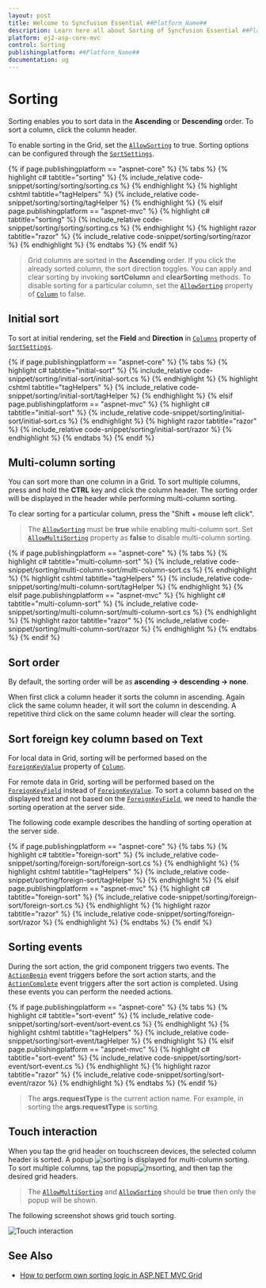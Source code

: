 ```yaml
---
layout: post
title: Welcome to Syncfusion Essential ##Platform_Name##
description: Learn here all about Sorting of Syncfusion Essential ##Platform_Name## widgets based on HTML5 and jQuery.
platform: ej2-asp-core-mvc
control: Sorting
publishingplatform: ##Platform_Name##
documentation: ug
---
```



# Sorting

Sorting enables you to sort data in the **Ascending** or **Descending** order.
To sort a column, click the column header.

To enable sorting in the Grid, set the [`AllowSorting`](https://help.syncfusion.com/cr/aspnetcore-js2/Syncfusion.EJ2.Grids.Grid.html#Syncfusion_EJ2_Grids_Grid_AllowSorting) to true. Sorting options can be configured through the [`SortSettings`](https://help.syncfusion.com/cr/aspnetcore-js2/Syncfusion.EJ2.Grids.GridSortSettings.html).

{% if page.publishingplatform == "aspnet-core" %}
{% tabs %}
{% highlight c# tabtitle="sorting" %}
{% include_relative code-snippet/sorting/sorting/sorting.cs %}
{% endhighlight %}
{% highlight cshtml tabtitle="tagHelpers" %}
{% include_relative code-snippet/sorting/sorting/tagHelper %}
{% endhighlight %}
{% elsif page.publishingplatform == "aspnet-mvc" %}
{% highlight c# tabtitle="sorting" %}
{% include_relative code-snippet/sorting/sorting/sorting.cs %}
{% endhighlight %}
{% highlight razor tabtitle="razor" %}
{% include_relative code-snippet/sorting/sorting/razor %}
{% endhighlight %}
{% endtabs %}
{% endif %}



> Grid columns are sorted in the **Ascending** order. If you click the already sorted column, the sort direction toggles.
> You can apply and clear sorting by invoking **sortColumn** and **clearSorting** methods.
> To disable sorting for a particular column, set the [`AllowSorting`](https://help.syncfusion.com/cr/aspnetcore-js2/Syncfusion.EJ2.Grids.GridColumn.html#Syncfusion_EJ2_Grids_GridColumn_AllowSorting) property of [`Column`](https://help.syncfusion.com/cr/aspnetcore-js2/Syncfusion.EJ2.Grids.GridColumn.html) to false.

## Initial sort

To sort at initial rendering, set the **Field** and
**Direction** in [`Columns`](https://help.syncfusion.com/cr/aspnetcore-js2/Syncfusion.EJ2.Grids.GridSortSettings.html#Syncfusion_EJ2_Grids_GridSortSettings_Columns) property of [`SortSettings`](https://help.syncfusion.com/cr/aspnetcore-js2/Syncfusion.EJ2.Grids.GridSortSettings.html).

{% if page.publishingplatform == "aspnet-core" %}
{% tabs %}
{% highlight c# tabtitle="initial-sort" %}
{% include_relative code-snippet/sorting/initial-sort/initial-sort.cs %}
{% endhighlight %}
{% highlight cshtml tabtitle="tagHelpers" %}
{% include_relative code-snippet/sorting/initial-sort/tagHelper %}
{% endhighlight %}
{% elsif page.publishingplatform == "aspnet-mvc" %}
{% highlight c# tabtitle="initial-sort" %}
{% include_relative code-snippet/sorting/initial-sort/initial-sort.cs %}
{% endhighlight %}
{% highlight razor tabtitle="razor" %}
{% include_relative code-snippet/sorting/initial-sort/razor %}
{% endhighlight %}
{% endtabs %}
{% endif %}



## Multi-column sorting

You can sort more than one column in a Grid. To sort multiple columns, press and hold the **CTRL** key and click the column header. The sorting order will be displayed in the header while performing multi-column sorting.

To clear sorting for a particular column, press the "Shift + mouse left click".

> The [`AllowSorting`](https://help.syncfusion.com/cr/aspnetcore-js2/Syncfusion.EJ2.Grids.Grid.html#Syncfusion_EJ2_Grids_Grid_AllowSorting) must be **true** while enabling multi-column sort.
> Set [`AllowMultiSorting`](https://help.syncfusion.com/cr/aspnetcore-js2/Syncfusion.EJ2.Grids.Grid.html#Syncfusion_EJ2_Grids_Grid_AllowMultiSorting) property as **false** to disable multi-column sorting.

{% if page.publishingplatform == "aspnet-core" %}
{% tabs %}
{% highlight c# tabtitle="multi-column-sort" %}
{% include_relative code-snippet/sorting/multi-column-sort/multi-column-sort.cs %}
{% endhighlight %}
{% highlight cshtml tabtitle="tagHelpers" %}
{% include_relative code-snippet/sorting/multi-column-sort/tagHelper %}
{% endhighlight %}
{% elsif page.publishingplatform == "aspnet-mvc" %}
{% highlight c# tabtitle="multi-column-sort" %}
{% include_relative code-snippet/sorting/multi-column-sort/multi-column-sort.cs %}
{% endhighlight %}
{% highlight razor tabtitle="razor" %}
{% include_relative code-snippet/sorting/multi-column-sort/razor %}
{% endhighlight %}
{% endtabs %}
{% endif %}



## Sort order

By default, the sorting order will be as **ascending -> descending -> none**.

When first click a column header it sorts the column in ascending. Again click the same column header, it will sort the column in descending. A repetitive third click on the same column header will clear the sorting.

## Sort foreign key column based on Text

For local data in Grid, sorting will be performed based on the [`ForeignKeyValue`](https://help.syncfusion.com/cr/aspnetcore-js2/Syncfusion.EJ2.Grids.GridColumn.html#Syncfusion_EJ2_Grids_GridColumn_ForeignKeyValue) property of [`Column`](https://help.syncfusion.com/cr/aspnetcore-js2/Syncfusion.EJ2.Grids.GridColumn.html).

For remote data in Grid, sorting will be performed based on the [`ForeignKeyField`](https://help.syncfusion.com/cr/aspnetcore-js2/Syncfusion.EJ2.Grids.GridColumn.html#Syncfusion_EJ2_Grids_GridColumn_ForeignKeyField) instead of [`ForeignKeyValue`](https://help.syncfusion.com/cr/aspnetcore-js2/Syncfusion.EJ2.Grids.GridColumn.html#Syncfusion_EJ2_Grids_GridColumn_ForeignKeyValue). To sort a column based on the displayed text and not based on the [`ForeignKeyField`](https://help.syncfusion.com/cr/aspnetcore-js2/Syncfusion.EJ2.Grids.GridColumn.html#Syncfusion_EJ2_Grids_GridColumn_ForeignKeyField), we need to handle the sorting operation at the server side.

The following code example describes the handling of sorting operation at the server side.

{% if page.publishingplatform == "aspnet-core" %}
{% tabs %}
{% highlight c# tabtitle="foreign-sort" %}
{% include_relative code-snippet/sorting/foreign-sort/foreign-sort.cs %}
{% endhighlight %}
{% highlight cshtml tabtitle="tagHelpers" %}
{% include_relative code-snippet/sorting/foreign-sort/tagHelper %}
{% endhighlight %}
{% elsif page.publishingplatform == "aspnet-mvc" %}
{% highlight c# tabtitle="foreign-sort" %}
{% include_relative code-snippet/sorting/foreign-sort/foreign-sort.cs %}
{% endhighlight %}
{% highlight razor tabtitle="razor" %}
{% include_relative code-snippet/sorting/foreign-sort/razor %}
{% endhighlight %}
{% endtabs %}
{% endif %}



## Sorting events

During the sort action, the grid component triggers two events. The [`ActionBegin`](https://help.syncfusion.com/cr/aspnetcore-js2/Syncfusion.EJ2.Grids.Grid.html#Syncfusion_EJ2_Grids_Grid_ActionBegin) event triggers before the sort action starts, and the [`ActionComplete`](https://help.syncfusion.com/cr/aspnetcore-js2/Syncfusion.EJ2.Grids.Grid.html#Syncfusion_EJ2_Grids_Grid_ActionComplete) event triggers after the sort action is completed. Using these events you can perform the needed actions.

{% if page.publishingplatform == "aspnet-core" %}
{% tabs %}
{% highlight c# tabtitle="sort-event" %}
{% include_relative code-snippet/sorting/sort-event/sort-event.cs %}
{% endhighlight %}
{% highlight cshtml tabtitle="tagHelpers" %}
{% include_relative code-snippet/sorting/sort-event/tagHelper %}
{% endhighlight %}
{% elsif page.publishingplatform == "aspnet-mvc" %}
{% highlight c# tabtitle="sort-event" %}
{% include_relative code-snippet/sorting/sort-event/sort-event.cs %}
{% endhighlight %}
{% highlight razor tabtitle="razor" %}
{% include_relative code-snippet/sorting/sort-event/razor %}
{% endhighlight %}
{% endtabs %}
{% endif %}



> The **args.requestType** is the current action name. For example, in sorting the **args.requestType** is sorting.

## Touch interaction

When you tap the grid header on touchscreen devices, the selected column header is sorted. A popup ![sorting](./images/sorting.jpg) is displayed for multi-column sorting. To sort multiple columns, tap the popup![msorting](./images/msorting.jpg), and then tap the desired grid headers.

> The [`AllowMultiSorting`](https://help.syncfusion.com/cr/aspnetcore-js2/Syncfusion.EJ2.Grids.Grid.html#Syncfusion_EJ2_Grids_Grid_AllowMultiSorting) and [`AllowSorting`](https://help.syncfusion.com/cr/aspnetcore-js2/Syncfusion.EJ2.Grids.Grid.html#Syncfusion_EJ2_Grids_Grid_AllowSorting) should be **true** then only the popup will be shown.

The following screenshot shows grid touch sorting.

![Touch interaction](./images/touch-sorting.jpg)

## See Also

* [How to perform own sorting logic in ASP.NET MVC Grid](https://www.syncfusion.com/forums/143523/how-to-perform-own-sorting-logic-in-asp-net-mvc-grid)